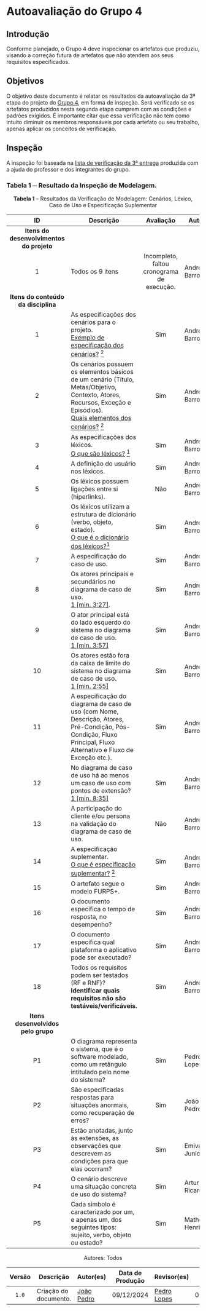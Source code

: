 # Autoavaliação do Grupo 4

## Introdução

Conforme planejado, o Grupo 4 deve inspecionar os artefatos que produziu, visando a correção futura de artefatos que não atendem aos seus requisitos especificados.

## Objetivos

O objetivo deste documento é relatar os resultados da autoavaliação da 3ª etapa do projeto do [Grupo 4](https://requisitos-de-software.github.io/2024.2-MeuSUSDigital/), em forma de inspeção. Será verificado se os artefatos produzidos nesta segunda etapa cumprem com as condições e padrões exigidos. É importante citar que essa verificação não tem como intuito diminuir os membros responsáveis por cada artefato ou seu trabalho, apenas aplicar os conceitos de verificação.

## Inspeção

A inspeção foi baseada na [lista de verificação da 3ª entrega](../../lista_verif/entrega3.md) produzida com a ajuda do professor e dos integrantes do grupo.

### Tabela 1 ─ Resultado da Inspeção de Modelagem.

<center> 

**Tabela 1** – Resultados da Verificação de Modelagem: Cenários, Léxico, Caso de Uso e Especificação Suplementar

|        ID        | Descrição                                                                                                                                                                  | Avaliação   | Autor            | Data e Hora         |
| :--------------: | -------------------------------------------------------------------------------------------------------------------------------------------------------------------------- | :---------: | ----------------- | ------------------- |
| **Itens do desenvolvimentos do projeto** |                                                                                                                                                        |             |                   |                     |
|        1         | Todos os 9 itens       | Incompleto, faltou cronograma de execução. | André Barros      | 12/08/2024 23:50       |
| **Itens do conteúdo da disciplina** |                                                                                                                                                        |             |                   |                     |
|        1         | As especificações dos cenários para o projeto. <br> <a href="../referencias_png/especificacaocenarios.png" target="_blank">Exemplo de especificação dos cenários?</a> <a id="anchor_2" href="#REF2"><sup>2</sup></a>       | Sim | André Barros      | 12/08/2024 23:50      |
|        2         | Os cenários possuem os elementos básicos de um cenário (Título, Metas/Objetivo, Contexto, Atores, Recursos, Exceção e Episódios). <br> <a href="../referencias_png/elementoscenarios.png" target="_blank">Quais elementos dos cenários?</a> <a id="anchor_2" href="#REF2"><sup>2</sup></a>     | Sim | André Barros      | 12/08/2024 23:50       |
|        3         | As especificações dos léxicos. <br> <a href="../referencias_png/oqsaolexicos.png" target="_blank">O que são léxicos?</a> <a id="anchor_1" href="#REF1"><sup>1</sup></a>                                          | Sim | André Barros      | 12/08/2024 23:50      |
|        4         | A definição do usuário nos léxicos.                                                                                                                                        | Sim | André Barros      | 12/08/2024 23:50       |
|        5         | Os léxicos possuem ligações entre si (hiperlinks).                                                                                                                         | Não | André Barros      | 12/08/2024 23:50     |
|        6         | Os léxicos utilizam a estrutura de dicionário (verbo, objeto, estado). <br> <a href="../referencias_png/tiposlexicos.png" target="_blank">O que é o dicionário dos léxicos?</a><a id="anchor_1" href="#REF1"><sup>1</sup></a>       | Sim | André Barros      | 12/08/2024 23:50       |
|        7         | A especificação do caso de uso.                                                                                                                                             | Sim | André Barros      |  12/08/2024 23:50     |
|        8         | Os atores principais e secundários no diagrama de caso de uso. <br> <a id="anchor_1" href="#REF1">1 [min. 3:27]</a>.                            | Sim | André Barros      | 12/08/2024 23:50       |
|        9         | O ator principal está do lado esquerdo do sistema no diagrama de caso de uso. <br> <a id="anchor_1" href="#REF1">1 [min. 3:57]</a>             | Sim | André Barros      | 12/08/2024 23:50   |
|       10         | Os atores estão fora da caixa de limite do sistema no diagrama de caso de uso. <br> <a id="anchor_1" href="#REF1">1 [min. 2:55]</a>            | Sim | André Barros      | 12/08/2024 23:50     |
|       11         | A especificação do diagrama de caso de uso (com Nome, Descrição, Atores, Pré-Condição, Pós-Condição, Fluxo Principal, Fluxo Alternativo e Fluxo de Exceção etc.).           | Sim | André Barros      | 12/08/2024 23:50    |
|       12         | No diagrama de caso de uso há ao menos um caso de uso com pontos de extensão? <br> <a id="anchor_1" href="#REF1">1 [min. 8:35]</a>   | Sim | André Barros      | 12/08/2024 23:50   |
|       13         | A participação do cliente e/ou persona na validação do diagrama de caso de uso.                                                                                            | Não | André Barros      | 12/08/2024 23:50    |
|       14         | A especificação suplementar. <br> <a href="../referencias_png/oqesuplementar.png" target="_blank">O que é especificação suplementar?</a> <a id="anchor_2" href="#REF2"><sup>2</sup></a>                                      | Sim | André Barros      | 12/08/2024 23:50     |
|       15         | O artefato segue o modelo FURPS+.                                                                                                                                          | Sim | André Barros      | 12/08/2024 23:50   |
|       16         | O documento especifica o tempo de resposta, no desempenho?                                                                                                                 | Sim | André Barros      | 12/08/2024 23:50   |
|       17         | O documento especifica qual plataforma o aplicativo pode ser executado?                                                                                                    | Sim | André Barros      | 12/08/2024 23:50   |
|       18         | Todos os requisitos podem ser testados (RF e RNF)? <br> **Identificar quais requisitos não são testáveis/verificáveis.**                                                    | Sim | André Barros      | 12/08/2024 23:50    |
|       **Itens desenvolvidos pelo grupo**          |   |  |  |  |
|       P1         |  O diagrama representa o sistema, que é o software modelado, como um retângulo intitulado pelo nome do sistema?          | Sim | Pedro Lopes | 12/08/2024 23:50       |
|       P2         | São especificadas respostas para situações anormais, como recuperação de erros?                        | Sim | João Pedro      | 12/08/2024 23:50       |
|       P3         |  Estão anotadas, junto às extensões, as observações que descrevem as condições para que elas ocorram? | Sim | Emivalto Junior      | 12/08/2024 23:50       |
|       P4         |  O cenário descreve uma situação concreta de uso do sistema? | Sim | Artur Ricardo      | 12/08/2024 23:50       |
|       P5         |      Cada símbolo é caracterizado por um, e apenas um, dos seguintes tipos: sujeito, verbo, objeto ou estado?         | Sim | Matheus Henrick      | 12/08/2024 23:50       |

  Autores: Todos
</center>

| Versão | Descrição | Autor(es) | Data de Produção | Revisor(es) | Data de Revisão | 
| :----: | --------- | --------- | :--------------: | ----------- | :-------------: |
| `1.0`  | Criação do documento. | [João Pedro](https://github.com/JoosPerro) | 09/12/2024 | [Pedro Lopes](https://github.com/pLopess) | 09/12/2024 |
